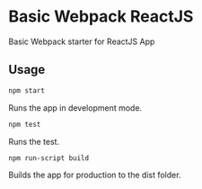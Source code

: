 # Basic Webpack ReactJS

Basic Webpack starter for ReactJS App

## Usage
```sh
npm start
```
Runs the app in development mode.

```sh
npm test
```
Runs the test.

```sh
npm run-script build
```
Builds the app for production to the dist folder.